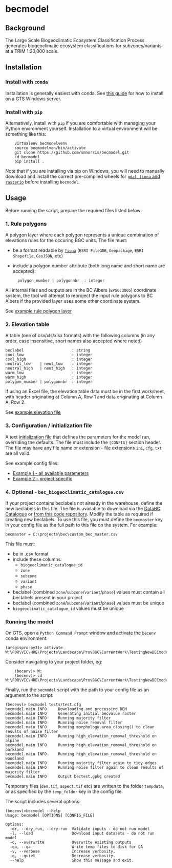 # becmodel

## Background

The Large Scale Biogeoclimatic Ecosystem Classification Process generates biogeoclimatic ecosystem classifications for subzones/variants at a TRIM 1:20,000 scale.


## Installation


### Install with `conda`

Installation is generally easiest with conda.  See [this guide](doc/gts_install.md) for how to install on a GTS Windows server.

### Install with `pip`

Alternatively, install with `pip` if you are comfortable with managing your Python environment yourself. Installation to a virtual environment will be something like this:

        virtualenv becmodelvenv
        source becmodelven/bin/activate
        git clone https://github.com/smnorris/becmodel.git
        cd becmodel
        pip install .

Note that if you are installing via pip on Windows, you will need to manually download and install the correct pre-compiled wheels for [`gdal`, `fiona` and `rasterio`](https://www.lfd.uci.edu/~gohlke/pythonlibs/#gdal) before installing `becmodel`.


## Usage

Before running the script, prepare the required files listed below:

### 1. Rule polygons

A polygon layer where each polygon represents a unique combination of elevations rules for the occuring BGC units. The file must:

- be a format readable by [`fiona`](https://github.com/Toblerity/Fiona) (`ESRI FileGDB`, `Geopackage`, `ESRI Shapefile`, `GeoJSON`, etc)
- include a polygon number attribute (both long name and short name are accepted):

        polygon_number | polygonnbr  : integer

All internal files and outputs are in the BC Albers (`EPSG:3005`) coordinate system, the tool will attempt to reproject the input rule polygons to BC Albers if the provided layer uses some other coordinate system.

See [example rule polygon layer](examples/robson/rulepolys.geojson)

### 2. Elevation table

A table (one of csv/xls/xlsx formats) with the following columns (in any order, case insensitive, short names also accepted where noted)


    beclabel                     : string
    cool_low                     : integer
    cool_high                    : integer
    neutral_low    | neut_low    : integer
    neutral_high   | neut_high   : integer
    warm_low                     : integer
    warm_high                    : integer
    polygon_number | polygonnbr  : integer

If using an Excel file, the elevation table data must be in the first worksheet, with header originating at Column A, Row 1 and data originating at Column A, Row 2.

See [example elevation file](examples/robson/elevation.csv)

### 3. Configuration / initialization file

A text [initialization file](https://docs.python.org/3/library/configparser.html#supported-ini-file-structure) that defines the parameters for the model run, overriding the defaults. The file must include the `[CONFIG]` section header. The file may have any file name or extension - file extensions `ini`, `cfg`, `txt` are all valid.

See example config files:

- [Example 1 - all available parameters](sample_config.cfg)
- [Example 2 - project specific](examples/robson/robson.cfg)


### 4. Optional - `bec_biogeoclimatic_catalogue.csv`

If your project contains beclabels not already in the warehouse, define the new beclabels in this file. The file is available to download via the [DataBC Catalogue](https://catalogue.data.gov.bc.ca/dataset/bec-map-attribute-catalogue) or [from this code repository](becmodel/data/bec_biogeoclimatic_catalogue.csv). Modify the table as required if creating new beclabels. To use this file, you must define the `becmaster` key in your config file as the full path to this file on the system. For example:

`becmaster = C:\projects\bec\custom_bec_master.csv`

This file must:

- be in .csv format
- include these columns:
    + `biogeoclimatic_catalogue_id`
    + `zone`
    + `subzone`
    + `variant`
    + `phase`
- beclabel (combined `zone`/`subzone`/`variant`/`phase`) values must contain all beclabels present in your project
- beclabel (combined `zone`/`subzone`/`variant`/`phase`) values must be unique
- `biogeoclimatic_catalogue_id` values must be unique


###  Running the model

On GTS, open a `Python Command Prompt` window and activate the `becenv` conda environment:

    (arcgispro-py3)> activate W:\FOR\VIC\HRE\Projects\Landscape\ProvBGC\CurrentWork\TestingNewBECmodel2019\becmodel\becenv

Consider navigating to your project folder, eg:

        (becenv)> W:
        (becenv)> cd W:\FOR\VIC\HRE\Projects\Landscape\ProvBGC\CurrentWork\TestingNewBECmodel2019\becmodel

Finally, run the `becmodel` script with the path to your config file as an argument to the script:


    (becenv)> becmodel tests/test.cfg
    becmodel.main INFO     Downloading and processing DEM
    becmodel.main INFO     Generating initial becvalue raster
    becmodel.main INFO     Running majority filter
    becmodel.main INFO     Running noise removal filter
    becmodel.main INFO     Running morphology.area_closing() to clean results of noise filter
    becmodel.main INFO     Running high_elevation_removal_threshold on alpine
    becmodel.main INFO     Running high_elevation_removal_threshold on parkland
    becmodel.main INFO     Running high_elevation_removal_threshold on woodland
    becmodel.main INFO     Running majority filter again to tidy edges
    becmodel.main INFO     Running noise filter again to clean results of majority filter
    becmodel.main INFO     Output bectest.gpkg created

Temporary files (`dem.tif`, `aspect.tif` etc) are written to the folder `tempdata`,
or as specified by the `temp_folder` key in the config file.

The script includes several options:

    (becenv)>becmodel --help
    Usage: becmodel [OPTIONS] [CONFIG_FILE]

    Options:
      -dr, --dry_run, --dry-run  Validate inputs - do not run model
      -l, --load                 Download input datasets - do not run model
      -o, --overwrite            Overwrite existing outputs
      -qa, --qa                  Write temp files to disk for QA
      -v, --verbose              Increase verbosity.
      -q, --quiet                Decrease verbosity.
      --help                     Show this message and exit.